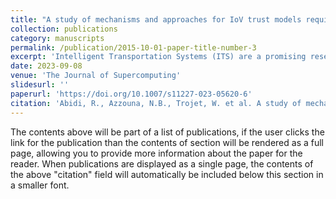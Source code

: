 ```yaml
---
title: "A study of mechanisms and approaches for IoV trust models requirements achievement"
collection: publications
category: manuscripts
permalink: /publication/2015-10-01-paper-title-number-3
excerpt: 'Intelligent Transportation Systems (ITS) are a promising research area that offers a variety of applications. The objective of these applications is to enhance road safety, to optimize traffic efficiency, and to provide a better driving experience. Yet, the efficiency of ITS applications, such as safety and driver assistance applications, relies essentially on the exchanged data between different entities of the network. Accordingly, trust management models are used to guarantee the quality of the data and to eliminate malicious and selfish nodes to secure vehicular communications. In this paper, we pay a special attention to the requirements of trust management models used in the context of ITS applications. We also dissected the trust model to extract the mechanisms used in the literature to fulfil the identified requirements. Furthermore, we present the most known simulators and evaluation metrics that are used to validate the proposed models. The aim of this study is to provide a global overview of the mechanisms that may be used to fulfil the crucial requirements of trust management models. For this purpose, we employed a systematic mapping study, through which we carefully analysed 60 selected articles. Through our analysis, five main requirements were identified: scalability, accuracy, robustness, privacy preservation, appropriate response time. Different mechanisms and techniques were applied to meet with the identified requirements. Two main findings are reported: (1) The accuracy and robustness requirements are the most considered requirements. On the other hand, the privacy requirement is the least covered by the publications, (2) the majority of the reviewed papers focus on addressing two or three requirements at most. A little number of publications covered all the requirements. Based on the identified research gaps, we highlight some future directions that may be investigated. We provide general recommendations that may serve as a guideline for researchers who want to design trust models that fulfil certain requirements.'
date: 2023-09-08
venue: 'The Journal of Supercomputing'
slidesurl: ''
paperurl: 'https://doi.org/10.1007/s11227-023-05620-6'
citation: 'Abidi, R., Azzouna, N.B., Trojet, W. et al. A study of mechanisms and approaches for IoV trust models requirements achievement. J Supercomput 80, 4157–4201 (2024).'
---
```


The contents above will be part of a list of publications, if the user clicks the link for the publication than the contents of section will be rendered as a full page, allowing you to provide more information about the paper for the reader. When publications are displayed as a single page, the contents of the above "citation" field will automatically be included below this section in a smaller font.
